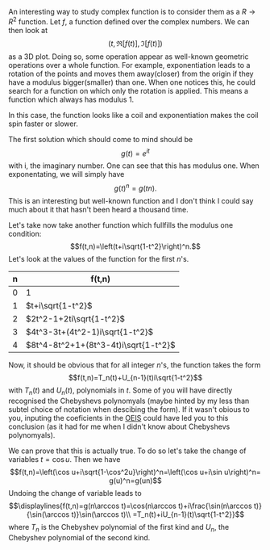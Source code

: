 An interesting way to study complex function is to consider them as a $R\rightarrow R^2$ function. Let $f$, a function defined over the complex numbers. We can then look at $$(t, \Re{[f(t)]}, \Im{[f(t)]})$$as a 3D plot. Doing so, some operation appear as well-known geometric operations over a whole function. For example, exponentiation leads to a rotation of the points and moves them away(closer) from the origin if they have a modulus bigger(smaller) than one. When one notices this, he could search for a function on which only the rotation is applied. This means a function which always has modulus 1.

In this case, the function looks like a coil and exponentiation makes the coil spin faster or slower.

The first solution which should come to mind should be $$g(t)=e^{it}$$
 with i, the imaginary number. One can see that this has modulus one. When exponentating, we will simply have $$g(t)^n=g(tn).$$This is an interesting but well-known function and I don't think I could say much about it that hasn't been heard a thousand time.


Let's take now take another function which fullfills the modulus one condition: $$f(t,n)=\left(t+i\sqrt{1-t^2}\right)^n.$$Let's look at the values of the function for the first $n$'s.

| n   | f(t,n)                               |
| --- | ------------------------------------ |
| 0   | $1$                                 |
| 1   | $t+i\sqrt{1-t^2}$                    |
| 2   | $2t^2-1+2ti\sqrt{1-t^2}$             |
| 3   | $4t^3-3t+(4t^2-1)i\sqrt{1-t^2}$      |
| 4   | $8t^4-8t^2+1+(8t^3-4t)i\sqrt{1-t^2}$ |

Now, it should be obvious that for all integer $n$'s, the function takes the form $$f(t,n)=T_n(t)+U_{n-1}(t)i\sqrt{1-t^2}$$with $T_n(t)$ and $U_n(t)$, polynomials in $t$.
Some of you will have directly recognised the Chebyshevs polynomyals (maybe hinted by my less than subtel choice of notation when descibing the form). If it wasn't obious to you, inputing the coeficients in the [OEIS](https://oeis.org/A028297) could have led you to this conclusion (as it had for me when I didn't know about Chebyshevs polynomyals).

We can prove that this is actually true. To do so let's take the change of variables $t=\cos u$. Then we have
$$f(t,n)=\left(\cos u+i\sqrt{1-\cos^2u}\right)^n=\left(\cos u+i\sin u\right)^n= g(u)^n=g(un)$$
Undoing the change of variable leads to $$\displaylines{f(t,n)=g(n\arccos t)=\cos(n\arccos t)+i\frac{\sin(n\arccos t)}{\sin(\arccos t)}\sin(\arccos t)\\ =T_n(t)+iU_{n-1}(t)\sqrt{1-t^2}}$$ where $T_n$ is the Chebyshev polynomial of the first kind and $U_n$, the Chebyshev polynomial of the second kind.